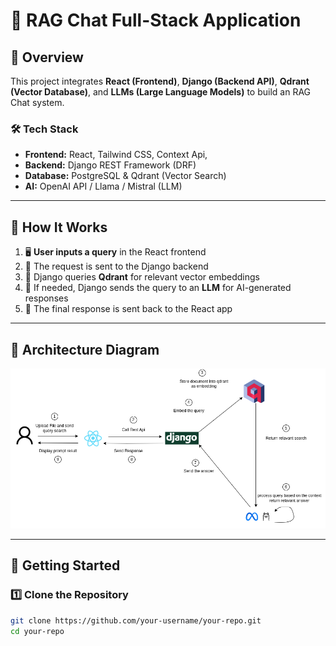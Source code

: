 # 🚀 RAG Chat Full-Stack Application

## 📖 Overview

This project integrates **React (Frontend)**, **Django (Backend API)**, **Qdrant (Vector Database)**, and **LLMs (Large Language Models)** to build an RAG Chat system.

### 🛠️ **Tech Stack**

- **Frontend:** React, Tailwind CSS, Context Api,
- **Backend:** Django REST Framework (DRF)
- **Database:** PostgreSQL & Qdrant (Vector Search)
- **AI:** OpenAI API / Llama / Mistral (LLM)

---

## 🔄 **How It Works**

1. 🖥 **User inputs a query** in the React frontend
2. 🔗 The request is sent to the Django backend
3. 📡 Django queries **Qdrant** for relevant vector embeddings
4. 🧠 If needed, Django sends the query to an **LLM** for AI-generated responses
5. 🚀 The final response is sent back to the React app

---

## 📸 **Architecture Diagram**

![System Architecture](docs/diagram.png)

---

## 🚀 **Getting Started**

### **1️⃣ Clone the Repository**

```sh
git clone https://github.com/your-username/your-repo.git
cd your-repo

```
